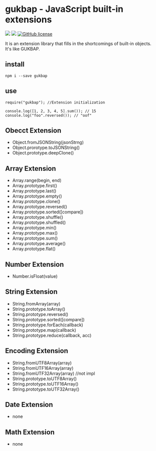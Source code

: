 # gukbap - JavaScript built-in extensions

![](https://img.shields.io/badge/language-Javascript-red) ![](https://img.shields.io/badge/version-0.2.7-brightgreen) [![GitHub license](https://img.shields.io/badge/license-MIT-blue.svg)](https://github.com/myyrakle/gukbap/blob/master/LICENSE)

It is an extension library that fills in the shortcomings of built-in objects.  
It's like GUKBAP.

## install

```
npm i --save gukbap
```

## use

```
require("gukbap"); //Extension initialization

console.log([1, 2, 3, 4, 5].sum()); // 15
console.log("foo".reversed()); // "oof"
```

## Obecct Extension

-   Object.fromJSONString(jsonStrng)
-   Object.prorotype.toJSONString()
-   Object.prototype.deepClone()

## Array Extension

-   Array.range(begin, end)
-   Array.prototype.first()
-   Array.prototype.last()
-   Array.prototype.empty()
-   Array.prototype.clone()
-   Array.prototype.reversed()
-   Array.prototype.sorted([compare])
-   Array.prototype.shuffle()
-   Array.prototype.shuffled()
-   Array.prototype.min()
-   Array.prototype.max()
-   Array.prototype.sum()
-   Array.prototype.average()
-   Array.prototype.flat()

## Number Extension

-   Number.isFloat(value)

## String Extension

-   String.fromArray(array)
-   String.prototype.toArray()
-   String.prototype.reversed()
-   String.prototype.sorted([compare])
-   String.prototype.forEach(callback)
-   String.prototype.map(callback)
-   String.prototype.reduce(callback, acc)

## Encoding Extension

-   String.fromUTF8Array(array)
-   String.fromUTF16Array(array)
-   String.fromUTF32Array(array) //not impl
-   String.prototype.toUTF8Array()
-   String.prototype.toUTF16Array()
-   String.prototype.toUTF32Array()

## Date Extension

-   none

## Math Extension

-   none
